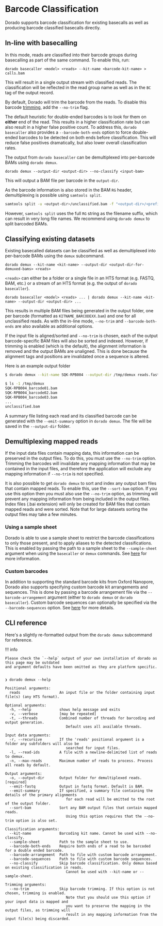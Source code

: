 # Barcode Classification

Dorado supports barcode classification for existing basecalls as well as producing barcode classified
basecalls directly.

## In-line with basecalling

In this mode, reads are classified into their barcode groups during basecalling as part of
the same command. To enable this, run:

```dorado
dorado basecaller <model> <reads> --kit-name <barcode-kit-name> > calls.bam
```

This will result in a single output stream with classified reads. The classification will be
reflected in the read group name as well as in the `BC` tag of the output record.

By default, Dorado will trim the barcode from the reads.
To disable this barcode [trimming]({{find("read_trimming")}}), add the `--no-trim` flag.

The default heuristic for double-ended barcodes is to look for them on **either** end of the read.
This results in a higher classification rate but can also result in a higher false positive count.
To address this, `dorado basecaller` also provides a `--barcode-both-ends` option to force
double-ended barcodes to be detected on both ends before classification.
This will reduce false positives dramatically, but also lower overall classification rates.

The output from `dorado basecaller` can be demultiplexed into per-barcode BAMs using `dorado demux`.

```dorado
dorado demux --output-dir <output-dir> --no-classify <input-bam>
```

This will output a BAM file per barcode in the `output-dir`.

As the barcode information is also stored in the BAM `RG` header, demultiplexing is possible
using `samtools split`.

```bash
samtools split -u <output-dir>/unclassified.bam -f "<output-dir>/<prefix>_%!.bam" <input-bam>
```

However, `samtools split` uses the full `RG` string as the filename suffix, which can result in very long
file names. We recommend using `dorado demux` to split barcoded BAMs.

## Classifying existing datasets

Existing basecalled datasets can be classified as well as demultiplexed into per-barcode BAMs using
the `demux` subcommand.

```dorado
dorado demux --kit-name <kit-name> --output-dir <output-dir-for-demuxed-bams> <reads>
```

`<reads>` can either be a folder or a single file in an HTS format (e.g. FASTQ, BAM, etc.) or a
 stream of an HTS format (e.g. the output of `dorado basecaller`).

```dorado
dorado basecaller <model> <reads> ... | dorado demux --kit-name <kit-name> --output-dir <output-dir> ...
```

This results in multiple BAM files being generated in the output folder, one per barcode
(formatted as `KITNAME_BARCODEXX.bam`) and one for all unclassified reads.
As with the in-line mode, `--no-trim` and `--barcode-both-ends` are also available as additional options.

If the input file is aligned/sorted and `--no-trim` is chosen, each of the output barcode-specific
BAM files will also be sorted and indexed. However, if trimming is enabled (which is the default),
the alignment information is removed and the output BAMs are unaligned. This is done because the
alignment tags and positions are invalidated once a sequence is altered.

Here is an example output folder

```bash
$ dorado demux --kit-name SQK-RPB004 --output-dir /tmp/demux reads.fastq

$ ls -1 /tmp/demux
SQK-RPB004_barcode01.bam
SQK-RPB004_barcode02.bam
SQK-RPB004_barcode03.bam
...
unclassified.bam
```

A summary file listing each read and its classified barcode can be generated with the
`--emit-summary` option in `dorado demux`. The file will be saved in the `--output-dir` folder.

## Demultiplexing mapped reads

If the input data files contain mapping data, this information can be preserved in the output files.
To do this, you must use the `--no-trim` option. Trimming the barcodes will invalidate any mapping
information that may be contained in the input files, and therefore the application will exclude
any mapping information if `--no-trim` is not specified.

It is also possible to get `dorado demux` to sort and index any output bam files that contain
mapped reads. To enable this, use the `--sort-bam` option. If you use this option then you must
also use the `--no-trim` option, as trimming will prevent any mapping information from being
included in the output files. Index files (.bai extension) will only be created for BAM files
that contain mapped reads and were sorted. Note that for large datasets sorting the output
files may take a few minutes.

### Using a sample sheet

Dorado is able to use a sample sheet to restrict the barcode classifications to only those
present, and to apply aliases to the detected classifications. This is enabled by passing
the path to a sample sheet to the `--sample-sheet` argument when using the `basecaller` or
`demux` commands. See [here]({{find("sample_sheet")}}) for more information.

### Custom barcodes

In addition to supporting the standard barcode kits from Oxford Nanopore, Dorado also supports
specifying custom barcode kit arrangements and sequences. This is done by passing a barcode
arrangement file via the `--barcode-arrangement` argument (either to `dorado demux` or
`dorado basecaller`). Custom barcode sequences can optionally be specified via the
`--barcode-sequences` option. See [here]({{find("custom_barcode")}}) for more details.

## CLI reference

Here's a slightly re-formatted output from the `dorado demux` subcommand for reference.

!!! info

    Please check the `--help` output of your own installation of dorado as this page may be outdated
    and argument defaults have been omitted as they are platform specific.

```text hl_lines="1"

❯ dorado demux --help

Positional arguments:
  reads                  An input file or the folder containing input file(s) (any HTS format).

Optional arguments:
  -h, --help             shows help message and exits
  -v, --verbose          [may be repeated]
  -t, --threads          Combined number of threads for barcoding and output generation.
                            Default uses all available threads.

Input data arguments:
  -r, --recursive        If the 'reads' positional argument is a folder any subfolders will also be
                            searched for input files.
  -l, --read-ids         A file with a newline-delimited list of reads to demux.
  -n, --max-reads        Maximum number of reads to process. Process all reads by default.

Output arguments:
  -o, --output-dir       Output folder for demultiplexed reads. [required]
  --emit-fastq           Output in fastq format. Default is BAM.
  --emit-summary         If specified, a summary file containing the details of the primary alignments
                            for each read will be emitted to the root of the output folder.
  --sort-bam             Sort any BAM output files that contain mapped reads.
                            Using this option requires that the --no-trim option is also set.

Classification arguments:
  --kit-name             Barcoding kit name. Cannot be used with --no-classify.
  --sample-sheet         Path to the sample sheet to use.
  --barcode-both-ends    Require both ends of a read to be barcoded for a double ended barcode.
  --barcode-arrangement  Path to file with custom barcode arrangement.
  --barcode-sequences    Path to file with custom barcode sequences.
  --no-classify          Skip barcode classification. Only demux based on existing classification in reads.
                            Cannot be used with --kit-name or --sample-sheet.

Trimming arguments:
  --no-trim              Skip barcode trimming. If this option is not chosen, trimming is enabled.
                            Note that you should use this option if your input data is mapped and
                            you want to preserve the mapping in the output files, as trimming will
                            result in any mapping information from the input file(s) being discarded.
```
